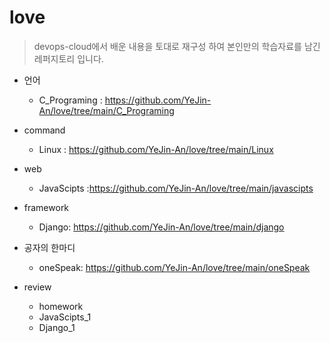 # love

> devops-cloud에서 배운 내용을 토대로
> 재구성 하여 본인만의 학습자료를 남긴 레퍼지토리 입니다.

- 언어

  - C_Programing : <https://github.com/YeJin-An/love/tree/main/C_Programing>

- command

  - Linux : <https://github.com/YeJin-An/love/tree/main/Linux>

- web

  - JavaScipts :<https://github.com/YeJin-An/love/tree/main/javascipts>

- framework

  - Django: <https://github.com/YeJin-An/love/tree/main/django>

- 공자의 한마디

  - oneSpeak: <https://github.com/YeJin-An/love/tree/main/oneSpeak>

- review

  - homework
  - JavaScipts_1
  - Django_1
